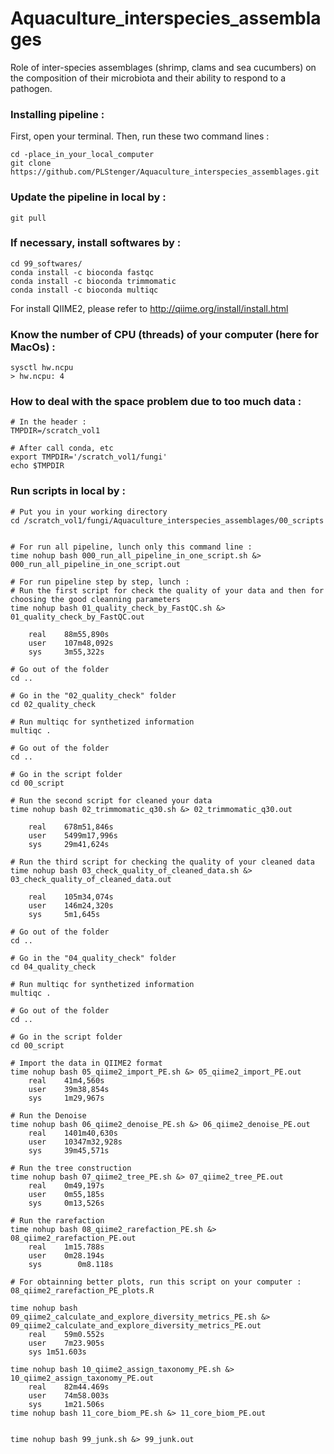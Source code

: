# Aquaculture_interspecies_assemblages
Role of inter-species assemblages (shrimp, clams and sea cucumbers) on the composition of their microbiota and their ability to respond to a pathogen.

### Installing pipeline :

First, open your terminal. Then, run these two command lines :

    cd -place_in_your_local_computer
    git clone https://github.com/PLStenger/Aquaculture_interspecies_assemblages.git

### Update the pipeline in local by :

    git pull
    
### If necessary, install softwares by :   

    cd 99_softwares/
    conda install -c bioconda fastqc
    conda install -c bioconda trimmomatic
    conda install -c bioconda multiqc

For install QIIME2, please refer to http://qiime.org/install/install.html

### Know the number of CPU (threads) of your computer (here for MacOs) :   

    sysctl hw.ncpu
    > hw.ncpu: 4

### How to deal with the space problem due to too much data :  

    # In the header :
    TMPDIR=/scratch_vol1
    
    # After call conda, etc    
    export TMPDIR='/scratch_vol1/fungi'
    echo $TMPDIR

### Run scripts in local by :


    # Put you in your working directory
    cd /scratch_vol1/fungi/Aquaculture_interspecies_assemblages/00_scripts
    
    
    # For run all pipeline, lunch only this command line : 
    time nohup bash 000_run_all_pipeline_in_one_script.sh &> 000_run_all_pipeline_in_one_script.out

    # For run pipeline step by step, lunch :
    # Run the first script for check the quality of your data and then for choosing the good cleanning parameters
    time nohup bash 01_quality_check_by_FastQC.sh &> 01_quality_check_by_FastQC.out
    
        real    88m55,890s
        user    107m48,092s
        sys     3m55,322s   
        
    # Go out of the folder
    cd ..
    
    # Go in the "02_quality_check" folder
    cd 02_quality_check
    
    # Run multiqc for synthetized information
    multiqc .
    
    # Go out of the folder
    cd ..
    
    # Go in the script folder
    cd 00_script

    # Run the second script for cleaned your data
    time nohup bash 02_trimmomatic_q30.sh &> 02_trimmomatic_q30.out
    
        real    678m51,846s
        user    5499m17,996s
        sys     29m41,624s

    # Run the third script for checking the quality of your cleaned data 
    time nohup bash 03_check_quality_of_cleaned_data.sh &> 03_check_quality_of_cleaned_data.out

        real    105m34,074s
        user    146m24,320s
        sys     5m1,645s
        
    # Go out of the folder
    cd ..
    
    # Go in the "04_quality_check" folder
    cd 04_quality_check
    
    # Run multiqc for synthetized information
    multiqc .
    
    # Go out of the folder
    cd ..
    
    # Go in the script folder
    cd 00_script

    # Import the data in QIIME2 format
    time nohup bash 05_qiime2_import_PE.sh &> 05_qiime2_import_PE.out
        real    41m4,560s
        user    39m38,854s
        sys     1m29,967s

    # Run the Denoise
    time nohup bash 06_qiime2_denoise_PE.sh &> 06_qiime2_denoise_PE.out
        real    1401m40,630s
        user    10347m32,928s
        sys     39m45,571s
    
    # Run the tree construction
    time nohup bash 07_qiime2_tree_PE.sh &> 07_qiime2_tree_PE.out
        real    0m49,197s
        user    0m55,185s
        sys     0m13,526s
    
    # Run the rarefaction
    time nohup bash 08_qiime2_rarefaction_PE.sh &> 08_qiime2_rarefaction_PE.out
        real	1m15.788s
        user	0m28.194s
        sys	       0m8.118s
        
    # For obtainning better plots, run this script on your computer :    
    08_qiime2_rarefaction_PE_plots.R
    
    time nohup bash 09_qiime2_calculate_and_explore_diversity_metrics_PE.sh &> 09_qiime2_calculate_and_explore_diversity_metrics_PE.out
        real	59m0.552s
        user	7m23.905s
        sys	1m51.603s
    
    time nohup bash 10_qiime2_assign_taxonomy_PE.sh &> 10_qiime2_assign_taxonomy_PE.out
        real	82m44.469s
        user	74m58.003s
        sys	    1m21.506s
    time nohup bash 11_core_biom_PE.sh &> 11_core_biom_PE.out
    
    
    time nohup bash 99_junk.sh &> 99_junk.out
